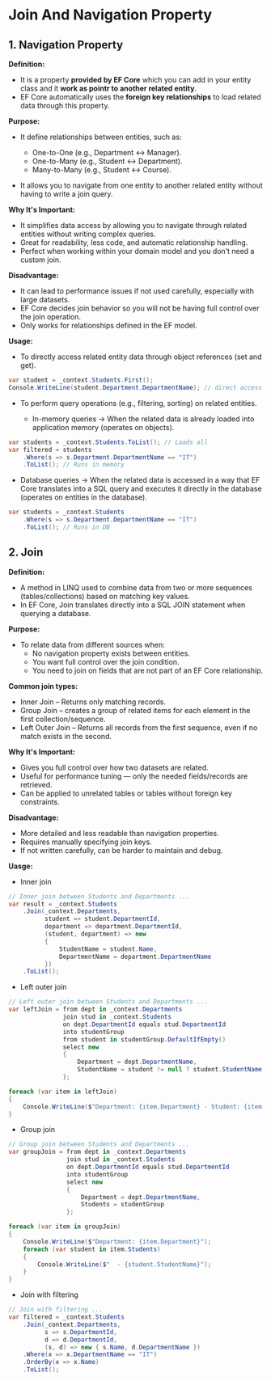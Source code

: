 ﻿# Join And Navigation Property

## 1. Navigation Property

**Definition:**

- It is a property __provided by EF Core__ which you can add
  in your entity class and it __work as pointr to another related entity__.
- EF Core automatically uses the __foreign key relationships__ to load related 
  data through this property.

**Purpose:**

- It define relationships between entities, such as:
  - One-to-One (e.g., Department ↔ Manager).
  - One-to-Many (e.g., Student ↔ Department).
  - Many-to-Many (e.g., Student ↔ Course).

- It allows you to navigate from one entity to another related entity without
  having to write a join query.

**Why It's Important:**

- It simplifies data access by allowing you to navigate through related entities
  without writing complex queries.
- Great for readability, less code, and automatic relationship handling.
- Perfect when working within your domain model and you don’t need a custom join.

**Disadvantage:**

- It can lead to performance issues if not used carefully, especially with large datasets.
- EF Core decides join behavior so you will not be having full control over the
  join operation.
- Only works for relationships defined in the EF model.

**Usage:**

- To directly access related entity data through object references (set and get).
````csharp
var student = _context.Students.First();
Console.WriteLine(student.Department.DepartmentName); // direct access to related entity ...

````
- To perform query operations (e.g., filtering, sorting) on related entities.

  - In-memory queries → When the related data is already loaded into 
	application memory (operates on objects).

````csharp
var students = _context.Students.ToList(); // Loads all
var filtered = students
    .Where(s => s.Department.DepartmentName == "IT")
    .ToList(); // Runs in memory
````

   - Database queries → When the related data is accessed in a way that 
	EF Core translates into a SQL query and executes it directly 
	in the database (operates on entities in the database).
	
````csharp
var students = _context.Students
    .Where(s => s.Department.DepartmentName == "IT")
    .ToList(); // Runs in DB

````

## 2. Join

**Definition:**

- A method in LINQ used to combine data from two or more sequences (tables/collections) based on matching key values.
- In EF Core, Join translates directly into a SQL JOIN statement when querying a database.

**Purpose:**

- To relate data from different sources when:
  - No navigation property exists between entities.
  - You want full control over the join condition.
  - You need to join on fields that are not part of an EF Core relationship.

**Common join types:**

- Inner Join – Returns only matching records.
- Group Join – creates a group of related items for each element in the first collection/sequence.
- Left Outer Join – Returns all records from the first sequence, even if no match exists in the second.

**Why It's Important:**

- Gives you full control over how two datasets are related.
- Useful for performance tuning — only the needed fields/records are retrieved.
- Can be applied to unrelated tables or tables without foreign key constraints.

**Disadvantage:**

- More detailed and less readable than navigation properties.
- Requires manually specifying join keys.
- If not written carefully, can be harder to maintain and debug.

**Uasge:**

- Inner join

````csharp
// Inner join between Students and Departments ...
var result = _context.Students
    .Join(_context.Departments,
          student => student.DepartmentId,
          department => department.DepartmentId,
          (student, department) => new
          {
              StudentName = student.Name,
              DepartmentName = department.DepartmentName
          })
    .ToList();
````
- Left outer join

````csharp
// Left outer join between Students and Departments ...
var leftJoin = from dept in _context.Departments
               join stud in _context.Students
               on dept.DepartmentId equals stud.DepartmentId
               into studentGroup
               from student in studentGroup.DefaultIfEmpty()
               select new
               {
                   Department = dept.DepartmentName,
                   StudentName = student != null ? student.StudentName : "No Students"
               };

foreach (var item in leftJoin)
{
    Console.WriteLine($"Department: {item.Department} - Student: {item.StudentName}");
}
````

- Group join

````csharp
// Group join between Students and Departments ...
var groupJoin = from dept in _context.Departments
                join stud in _context.Students
                on dept.DepartmentId equals stud.DepartmentId
                into studentGroup
                select new
                {
                    Department = dept.DepartmentName,
                    Students = studentGroup
                };

foreach (var item in groupJoin)
{
    Console.WriteLine($"Department: {item.Department}");
    foreach (var student in item.Students)
    {
        Console.WriteLine($"  - {student.StudentName}");
    }
}
````

- Join with filtering 

````csharp
// Join with filtering ...
var filtered = _context.Students
    .Join(_context.Departments,
          s => s.DepartmentId,
          d => d.DepartmentId,
          (s, d) => new { s.Name, d.DepartmentName })
    .Where(x => x.DepartmentName == "IT")
    .OrderBy(x => x.Name)
    .ToList();

````